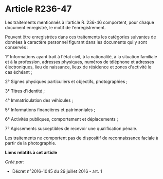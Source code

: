 # Article R236-47

Les traitements mentionnés à l'article R. 236-46 comportent, pour chaque document enregistré, le motif de l'enregistrement. 

Peuvent être enregistrées dans ces traitements les catégories suivantes de données à caractère personnel figurant dans les
documents qui y sont conservés : 

1° Informations ayant trait à l'état civil, à la nationalité, à la situation familiale et à la profession, adresses
physiques, numéros de téléphone et adresses électroniques, lieu de naissance, lieux de résidence et zones d'activité le cas
échéant ; 

2° Signes physiques particuliers et objectifs, photographies ; 

3° Titres d'identité ; 

4° Immatriculation des véhicules ; 

5° Informations financières et patrimoniales ; 

6° Activités publiques, comportement et déplacements ; 

7° Agissements susceptibles de recevoir une qualification pénale. 

Les traitements ne comportent pas de dispositif de reconnaissance faciale à partir de la photographie.

**Liens relatifs à cet article**

_Créé par_:

  - Décret n°2016-1045 du 29 juillet 2016 - art. 1
